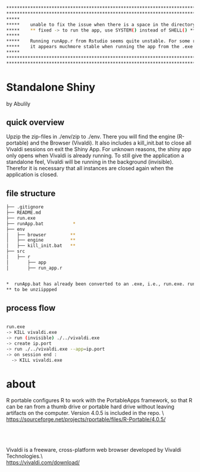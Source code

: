 ```bash
***************************************************************************************
***************************************************************************************
*****                                                                             *****
*****    unable to fix the issue when there is a space in the directory           *****
*****    ** fixed -> to run the app, use SYSTEM() instead of SHELL() **           *****
*****                                                                             *****
*****    Running runApp.r from Rstudio seems quite unstable. For some reason      *****
*****    it appears muchmore stable when running the app from the .exe or .bat    *****
*****                                                                             *****
***************************************************************************************
***************************************************************************************
```

# Standalone Shiny
by Abulily

## quick overview
Upzip the zip-files in ./env/zip to ./env. There you will find the engine (R-portable) and the Browser (Vivaldi). It also includes a kill_init.bat to close all Vivaldi sessions on exit the Shiny App.
For unknown reasons, the shiny app only opens when Vivaldi is already running. To still give the application a standalone feel, Vivaldi will be running in the background (invisible). Therefor it is necessary that all instances are closed again when the application is closed.

## file structure
```bash
├── .gitignore
├── README.md
├── run.exe
├── runApp.bat           *
├── env
│   ├── browser         **
│   ├── engine          **
│   ├── kill_init.bat   **
├── src
│   ├── r
│       ├── app
│       ├── run_app.r


*  runApp.bat has already been converted to an .exe, i.e., run.exe. runApp.bat could be usefull for debugging.
** to be unziippped

```

## process flow
```bash

run.exe
-> KILL vivaldi.exe
-> run (invisible) ./../vivaldi.exe
-> create ip.port
-> run ./../vivaldi.exe --app=ip.port
-> on session end :
  -> KILL vivaldi.exe

```

# about

R portable configures R to work with the PortableApps framework, so that R can be ran from a thumb drive or portable hard drive without leaving artifacts on the computer. Version 4.0.5 is included in the repo.  \  
https://sourceforge.net/projects/rportable/files/R-Portable/4.0.5/

\
\
\
Vivaldi is a freeware, cross-platform web browser developed by Vivaldi Technologies.\  
https://vivaldi.com/download/
